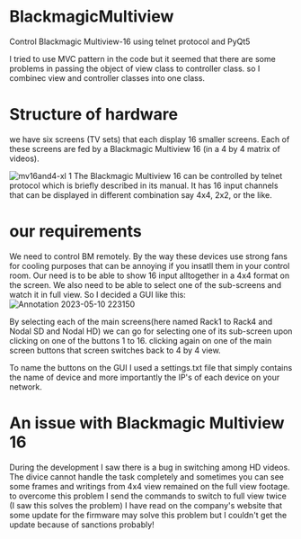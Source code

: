 # BlackmagicMultiview
Control Blackmagic Multiview-16 using telnet protocol and PyQt5

I tried to use MVC pattern in the code but it seemed that there are some problems in passing the object of view class to controller class. so I combinec view and controller classes into one class.

# Structure of hardware
we have six screens (TV sets) that each display 16 smaller screens. Each of these screens are fed by a Blackmagic Multiview 16 (in a 4 by 4 matrix of videos). 

![mv16and4-xl 1](https://github.com/HashemMZ/BlackmagicMultiview/assets/22125275/646a1297-3b13-43ae-987b-2489b4fc27a4)
The Blackmagic Multiview 16 can be controlled by telnet protocol which is briefly described in its manual. It has 16 input channels that can be displayed in different combination say 4x4, 2x2, or the like. 
# our requirements
We need to control BM remotely. By the way these devices use strong fans for cooling purposes that can be annoying if you insatll them in your control room. Our need is to be able to show 16 input alltogether in a 4x4 format on the screen. We also need to be able to select one of the sub-screens and watch it in full view. So I decided a GUI like this: 
![Annotation 2023-05-10 223150](https://github.com/HashemMZ/BlackmagicMultiview/assets/22125275/4a2a4cb2-b448-4331-b05f-b4ff1eefb8c4)

By selecting each of the main screens(here named Rack1 to Rack4 and Nodal SD and Nodal HD) we can go for selecting one of its sub-screen upon clicking on one of the buttons 1 to 16. clicking again on one of the main screen buttons that screen switches back to 4 by 4 view.

To name the buttons on the GUI I used a settings.txt file that simply contains the name of device and more importantly the IP's of each device on your network.

# An issue with Blackmagic Multiview 16
During the development I saw there is a bug in switching among HD videos. The divice cannot handle the task completely and sometimes you can see some frames and writings from 4x4 view remained on the full view footage. to overcome this problem I send the commands to switch to full view twice (I saw this solves the problem) I have read on the company's website that some update for the firmware may solve this problem but I couldn't get the update because of sanctions probably! 



